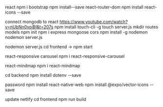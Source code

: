 react
npm i bootstrap
npm install--save react-router-dom
npm install react-icons --save


connect mongodb to react 
https://www.youtube.com/watch?v=nUbNn0voiBI&t=207s
npm install touch-cli -g
touch server.js
mkdir routes models
npm init
npm i express mongoose cors
npm install -g nodemon
nodemon server.js

nodemon server.js
cd frontend -> npm start

react-responsive carousel
npm i react-responsive-carousel

react-mindmap
npm i react-mindmap

cd backend
npm install dotenv --save

password
npm install react-native-web
npm install @expo/vector-icons --save

update netlify
cd frontend
npm run build